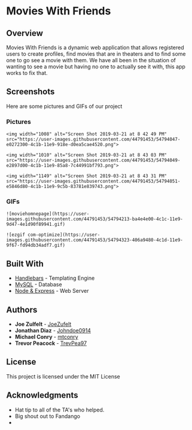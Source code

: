 # Movies With Friends

## Overview

Movies With Friends is a dynamic web application that allows registered users to create profiles, find movies that are in theaters and to find some one to go see a movie with them. We have all been in the situation of wanting to see a movie but having no one to actually see it with, this app works to fix that. 

## Screenshots

Here are some pictures and GIFs of our project

### Pictures

```
<img width="1008" alt="Screen Shot 2019-03-21 at 8 42 49 PM" src="https://user-images.githubusercontent.com/44791453/54794047-e0272300-4c1b-11e9-918e-d0ea5cae4520.png">

<img width="1010" alt="Screen Shot 2019-03-21 at 8 43 03 PM" src="https://user-images.githubusercontent.com/44791453/54794049-e2897d00-4c1b-11e9-85a8-7c44991bf793.png">

<img width="1149" alt="Screen Shot 2019-03-21 at 8 43 31 PM" src="https://user-images.githubusercontent.com/44791453/54794051-e5846d80-4c1b-11e9-9c5b-83781e839743.png">
```

### GIFs

```
![moviehomnepage](https://user-images.githubusercontent.com/44791453/54794213-ba4e4e00-4c1c-11e9-9d47-4e1d90f89941.gif)

![ezgif com-optimize](https://user-images.githubusercontent.com/44791453/54794323-406a9480-4c1d-11e9-9f67-fd94db34adf7.gif)

```

## Built With

* [Handlebars](https://handlebarsjs.com/expressions.html) - Templating Engine
* [MySQL](https://maven.apache.org/) - Database
* [Node & Express](https://nodejs.org/en/) - Web Server

## Authors

* **Joe Zulfelt** - [JoeZufelt](https://github.com/JoeZufelt)
* **Jonathan Diaz** - [Johndoe0914](https://github.com/Johndoe0914)
* **Michael Conry** - [mtconry](https://github.com/mtconry)
* **Trevor Peacock** - [TrevPea97](https://github.com/TrevPea97)

## License

This project is licensed under the MIT License 

## Acknowledgments

* Hat tip to all of the TA's who helped.
* Big shout out to Fandango
*


